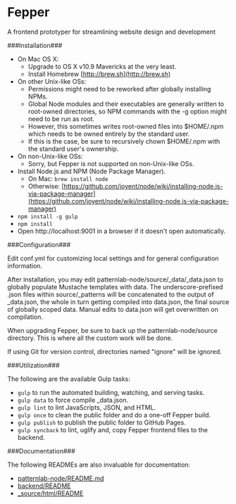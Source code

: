 Fepper
======

A frontend prototyper for streamlining website design and development

###Installation###

* On Mac OS X:
  * Upgrade to OS X v10.9 Mavericks at the very least.
  * Install Homebrew [http://brew.sh](http://brew.sh)
* On other Unix-like OSs:
  * Permissions might need to be reworked after globally installing NPMs.
  * Global Node modules and their executables are generally written to root-owned directories, so NPM commands with the -g option might need to be run as root.
  * However, this sometimes writes root-owned files into $HOME/.npm which needs to be owned entirely by the standard user.
  * If this is the case, be sure to recursively chown $HOME/.npm with the standard user's ownership.
* On non-Unix-like OSs:
  * Sorry, but Fepper is not supported on non-Unix-like OSs.
* Install Node.js and NPM (Node Package Manager).
  * On Mac: `brew install node`
  * Otherwise:
[https://github.com/joyent/node/wiki/installing-node.js-via-package-manager](https://github.com/joyent/node/wiki/installing-node.js-via-package-manager)
* `npm install -g gulp`
* `npm install`
* Open http://localhost:9001 in a browser if it doesn't open automatically.

###Configuration###

Edit conf.yml for customizing local settings and for general configuration
information.

After installation, you may edit patternlab-node/source/\_data/\_data.json to
globally populate Mustache templates with data. The underscore-prefixed .json
files within source/\_patterns will be concatenated to the output of \_data.json,
the whole in turn getting compiled into data.json, the final source of globally
scoped data. Manual edits to data.json will get overwritten on compilation.

When upgrading Fepper, be sure to back up the patternlab-node/source directory.
This is where all the custom work will be done.

If using Git for version control, directories named "ignore" will be ignored.

###Utilization###

The following are the available Gulp tasks:

* `gulp` to run the automated building, watching, and serving tasks.
* `gulp data` to force compile \_data.json.
* `gulp lint` to lint JavaScripts, JSON, and HTML.
* `gulp once` to clean the public folder and do a one-off Fepper build.
* `gulp publish` to publish the public folder to GitHub Pages.
* `gulp syncback` to lint, uglify and, copy Fepper frontend files to the backend.

###Documentation###

The following READMEs are also invaluable for documentation:

* [patternlab-node/README.md](https://github.com/e2tha-e/fepper/blob/master/patternlab-node/README.md)
* [backend/README](https://github.com/e2tha-e/fepper/blob/master/backend/README)
* [\_source/html/README](https://github.com/e2tha-e/fepper/blob/master/_source/html/README)
